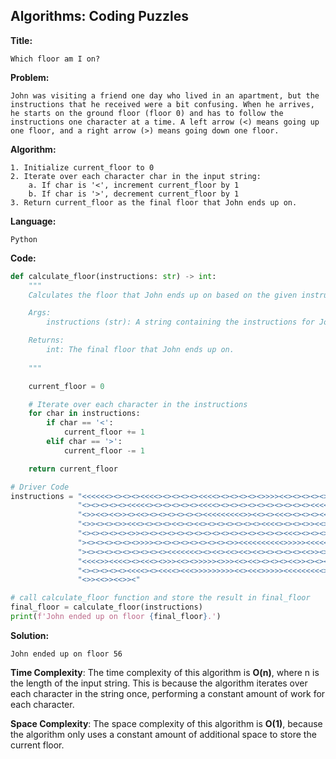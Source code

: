 ## Algorithms: Coding Puzzles
**Title:**      

    Which floor am I on?

**Problem:**      

    John was visiting a friend one day who lived in an apartment, but the instructions that he received were a bit confusing. When he arrives, he starts on the ground floor (floor 0) and has to follow the instructions one character at a time. A left arrow (<) means going up one floor, and a right arrow (>) means going down one floor.

**Algorithm:**  
                        
    1. Initialize current_floor to 0
    2. Iterate over each character char in the input string:
        a. If char is '<', increment current_floor by 1
        b. If char is '>', decrement current_floor by 1
    3. Return current_floor as the final floor that John ends up on.
           
**Language:**   
                
    Python

**Code:**     
```python
def calculate_floor(instructions: str) -> int:
    """
    Calculates the floor that John ends up on based on the given instructions.

    Args:
        instructions (str): A string containing the instructions for John's movements.

    Returns:
        int: The final floor that John ends up on.
        
    """

    current_floor = 0

    # Iterate over each character in the instructions
    for char in instructions:
        if char == '<':
            current_floor += 1
        elif char == '>':
            current_floor -= 1

    return current_floor

# Driver Code
instructions = "<<<<<<><><><><<<<><><><><><<<<><><><><><>>>><<><><><><><><><><>>>><<<<" \
               "<><><><><><<<<<><><><><><><<<<><><><><><><><><><><><<<<<<><><<><><>>><" \
               "<>><<><<>><><<><><><><><><><<<<<<<<<>><<><><<<><><><><<<<<<>>>>>>>>>>>" \
               "<>><><><>><<<><><><><<><><<><><><><><><><<<<><><><>><<>>>>><><><>><<<>" \
               "<><><><><><>><><><><><><><><><><><><><><><><><<<><><><><><><><><><><><" \
               "><><><><><><>>>><><><><><><><><><>><<<<<<<<<<>>>>><<<<<>>>><<<<>><<><<" \
               "><><><><><><><><><><<<<<<<><><<><<><<><<><><><><><<>><><>><><><><><<><" \
               "<<<<>><<<<><><<<><>>><<><>>>>><>>><<><<><><><><<>><><><><><><><><><><>" \
               "<><><><><><<<<><><<<<><<<>>>>>>>>><<><<<>>>>><<<<<<<<<>>>><<><>><><<><" \
               "<>><<>><<>><"

# call calculate_floor function and store the result in final_floor
final_floor = calculate_floor(instructions)
print(f'John ended up on floor {final_floor}.')         
 ```
 
 **Solution:** 
 
    John ended up on floor 56
    
**Time Complexity**: The time complexity of this algorithm is **O(n)**, where n is the length of the input string. This is because the algorithm iterates over each character in the string once, performing a constant amount of work for each character.

**Space Complexity**: The space complexity of this algorithm is **O(1)**, because the algorithm only uses a constant amount of additional space to store the current floor.
